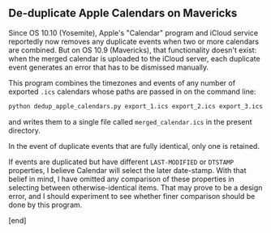 ## De-duplicate Apple Calendars on Mavericks

Since OS 10.10 (Yosemite), Apple's "Calendar" program and iCloud service reportedly now removes any duplicate events when two or more calendars are combined. But on OS 10.9 (Mavericks), that functionality doesn't exist: when the merged calendar is uploaded to the iCloud server, each duplicate event generates an error that has to be dismissed manually.

This program combines the timezones and events of any number of exported `.ics` calendars whose paths are passed in on the command line:

```bash
python dedup_apple_calendars.py export_1.ics export_2.ics export_3.ics
```

and writes them to a single file called `merged_calendar.ics` in the present directory.

In the event of duplicate events that are fully identical, only one is retained.

If events are duplicated but have different `LAST-MODIFIED` or `DTSTAMP` properties, I believe Calendar will select the later date-stamp. With that belief in mind, I have omitted any comparison of these properties in selecting between otherwise-identical items. That may prove to be a design error, and I should experiment to see whether finer comparison should be done by this program.

[end]
